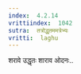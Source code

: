 ```yaml
---
index:  4.2.14
vrittiindex:  1042
sutra:  तत्रोद्धृतममत्रेभ्यः
vritti:  laghu 
---
```


शरावे उद्धृतः शाराव ओदनः..

